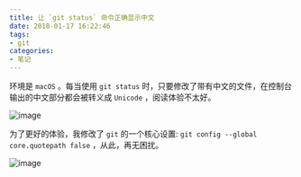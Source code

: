 ```yaml
---
title: 让 `git status` 命令正确显示中文
date: 2018-01-17 16:22:46
tags:
- git
categories:
- 笔记
---
```

环境是 `macOS` 。每当使用 `git status` 时，只要修改了带有中文的文件，在控制台输出的中文部分都会被转义成 `Unicode` ，阅读体验不太好。

![image](https://user-images.githubusercontent.com/15375753/35032786-2e1b12da-fba3-11e7-93df-bb200128c7d4.png)

为了更好的体验，我修改了 `git` 的一个核心设置: `git config --global core.quotepath false` ，从此，再无困扰。

![image](https://user-images.githubusercontent.com/15375753/35032872-8449e406-fba3-11e7-9192-1e9e83604a7a.png)
